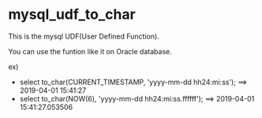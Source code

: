 # mysql_udf_to_char

This is the mysql UDF(User Defined Function).

You can use the funtion like it on Oracle database.

ex) 
 - select to_char(CURRENT_TIMESTAMP, 'yyyy-mm-dd hh24:mi:ss');
   ==> 2019-04-01 15:41:27
 - select to_char(NOW(6), 'yyyy-mm-dd hh24:mi:ss.ffffff');
   ==> 2019-04-01 15:41:27.053506
